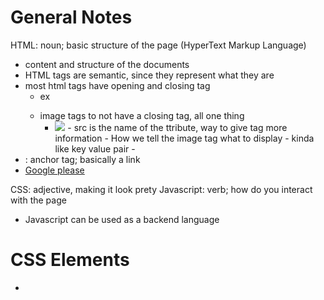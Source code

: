 # General Notes
HTML: noun; basic structure of the page (HyperText Markup Language)
  - content and structure of the documents
  - HTML tags are semantic, since they represent what they are
  - most html tags have opening and closing tag
    - ex <p>
    - image tags to not have a closing tag, all one thing
      - <img src="prcture.jpg"/>
        - src is the name of the ttribute, way to give tag more information
        - How we tell the image tag what to display
        - kinda like key value pair
        - <tag name_of_attribure = value of attribute />
   - <a> : anchor tag; basically a link
   - <a href= " http://www.google.ca">
      Google please
     </a>
CSS: adjective, making it look prety
Javascript: verb; how do you interact with the page

- Javascript can be used as a backend language

# CSS Elements
- 
